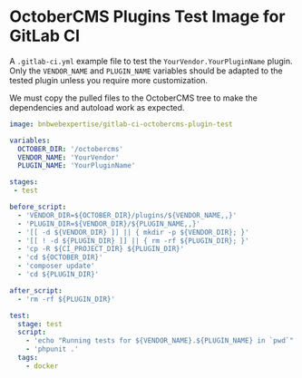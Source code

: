 # OctoberCMS Plugins Test Image for GitLab CI

A `.gitlab-ci.yml` example file to test the `YourVendor.YourPluginName`
 plugin. Only the `VENDOR_NAME` and `PLUGIN_NAME` variables should be 
 adapted to the tested plugin unless you require more customization.
 
We must copy the pulled files to the OctoberCMS tree to make the 
 dependencies and autoload work as expected.


```YAML
image: bnbwebexpertise/gitlab-ci-octobercms-plugin-test

variables:
  OCTOBER_DIR: '/octobercms'
  VENDOR_NAME: 'YourVendor'
  PLUGIN_NAME: 'YourPluginName'

stages:
 - test

before_script:
  - 'VENDOR_DIR=${OCTOBER_DIR}/plugins/${VENDOR_NAME,,}'
  - 'PLUGIN_DIR=${VENDOR_DIR}/${PLUGIN_NAME,,}'
  - '[[ -d ${VENDOR_DIR} ]] || { mkdir -p ${VENDOR_DIR}; }'
  - '[[ ! -d ${PLUGIN_DIR} ]] || { rm -rf ${PLUGIN_DIR}; }'
  - 'cp -R ${CI_PROJECT_DIR} ${PLUGIN_DIR}'
  - 'cd ${OCTOBER_DIR}'
  - 'composer update'
  - 'cd ${PLUGIN_DIR}'

after_script:
  - 'rm -rf ${PLUGIN_DIR}'

test:
  stage: test
  script:
    - 'echo "Running tests for ${VENDOR_NAME}.${PLUGIN_NAME} in `pwd`"'
    - 'phpunit .'
  tags:
    - docker
```

